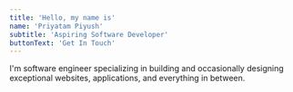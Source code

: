```yaml
---
title: 'Hello, my name is'
name: 'Priyatam Piyush'
subtitle: 'Aspiring Software Developer'
buttonText: 'Get In Touch'
---
```

I'm software engineer specializing in building and occasionally designing exceptional websites, applications, and everything in between.
